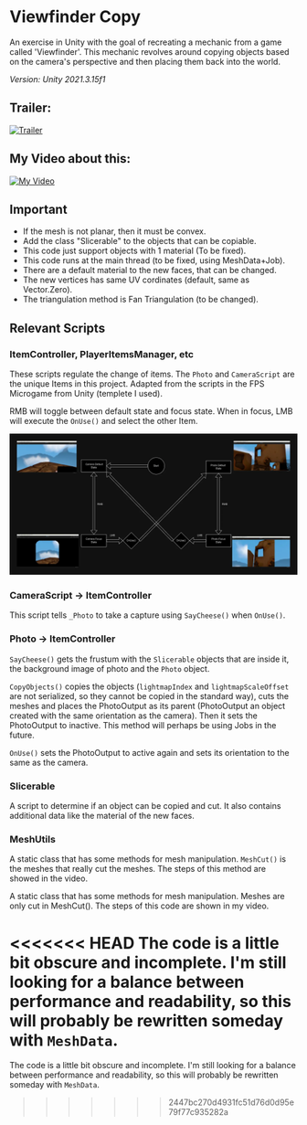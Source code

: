 # Viewfinder Copy

An exercise in Unity with the goal of recreating a mechanic from a game called 'Viewfinder'. This mechanic revolves around copying objects based on the camera's perspective and then placing them back into the world.

*Version: Unity 2021.3.15f1*

<p align="center" width="100%"> 

## Trailer:
[![Trailer](https://img.youtube.com/vi/k_lIQ2EZRH8/0.jpg)](https://www.youtube.com/watch?v=k_lIQ2EZRH8)


## My Video about this:
[![My Video](https://img.youtube.com/vi/UVyv49LU4dY/0.jpg)](https://www.youtube.com/watch?v=UVyv49LU4dY)

</p>

## Important
- If the mesh is not planar, then it must be convex.
- Add the class "Slicerable" to the objects that can be copiable.
- This code just support objects with 1 material (To be fixed).
- This code runs at the main thread (to be fixed, using MeshData+Job).
- There are a default material to the new faces, that can be changed.
- The new vertices has same UV cordinates (default, same as Vector.Zero).
- The triangulation method is Fan Triangulation (to be changed).

## Relevant Scripts

### ItemController, PlayerItemsManager, etc
These scripts regulate the change of items. The `Photo` and `CameraScript` are the unique Items in this project. Adapted from the scripts in the FPS Microgame from Unity (templete I used).

RMB will toggle between default state and focus state. When in focus, LMB will execute the `OnUse()` and select the other Item.

![Actions Map](./imgs/ActionsMap.webp)

### CameraScript -> ItemController
This script tells `_Photo` to take a capture using `SayCheese()` when `OnUse()`.

### Photo -> ItemController
`SayCheese()` gets the frustum with the `Slicerable` objects that are inside it, the background image of photo and the `Photo` object.

`CopyObjects()` copies the objects (`lightmapIndex` and `lightmapScaleOffset` are not serialized, so they cannot be copied in the standard way),
cuts the meshes and places the PhotoOutput as its parent (PhotoOutput an object created with the same orientation as the camera). Then it sets the PhotoOutput to inactive. This method will perhaps be using Jobs in the future.

`OnUse()` sets the PhotoOutput to active again and sets its orientation to the same as the camera.

### Slicerable
A script to determine if an object can be copied and cut. It also contains additional data like the material of the new faces.

### MeshUtils
A static class that has some methods for mesh manipulation.
`MeshCut()` is the meshes that really cut the meshes. The steps of this method are showed in the video.

A static class that has some methods for mesh manipulation. Meshes are only cut in MeshCut(). The steps of this code are shown in my video.

<<<<<<< HEAD
The code is a little bit obscure and incomplete. I'm still looking for a balance between performance and readability, so this will probably be rewritten someday with `MeshData`.
=======
The code is a little bit obscure and incomplete. I'm still looking for a balance between performance and readability, so this will probably be rewritten someday with `MeshData`.
>>>>>>> 2447bc270d4931fc51d76d0d95e79f77c935282a
